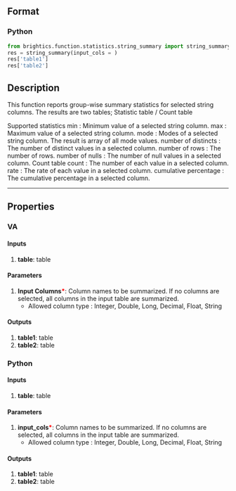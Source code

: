 ## Format
### Python
```python
from brightics.function.statistics.string_summary import string_summary
res = string_summary(input_cols = )
res['table1']
res['table2']
```

## Description
This function reports group-wise summary statistics for selected string columns. The results are two tables; Statistic table / Count table

Supported statistics
min : Minimum value of a selected string column. 
max : Maximum value of a selected string column.
mode : Modes of a selected string column. The result is array of all mode values.
number of distincts : The number of distinct values in a selected column.
number of rows : The number of rows.
number of nulls : The number of null values in a selected column.
Count table
count : The number of each value in a selected column.
rate : The rate of each value in a selected column.
cumulative percentage : The cumulative percentage in a selected column.

---

## Properties
### VA
#### Inputs
1. **table**: table

#### Parameters
1. **Input Columns**<b style="color:red">*</b>: Column names to be summarized. If no columns are selected, all columns in the input table are summarized.
   - Allowed column type : Integer, Double, Long, Decimal, Float, String

#### Outputs
1. **table1**: table
2. **table2**: table

### Python
#### Inputs
1. **table**: table

#### Parameters
1. **input_cols**<b style="color:red">*</b>: Column names to be summarized. If no columns are selected, all columns in the input table are summarized.
   - Allowed column type : Integer, Double, Long, Decimal, Float, String

#### Outputs
1. **table1**: table
2. **table2**: table

